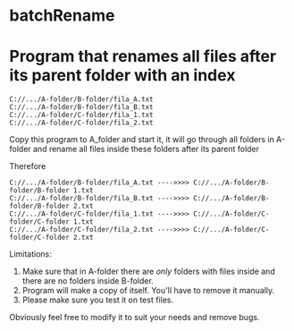 # batchRename
# Program that renames all files after its parent folder with an index

```
C://.../A-folder/B-folder/fila_A.txt
C://.../A-folder/B-folder/fila_B.txt
C://.../A-folder/C-folder/fila_1.txt
C://.../A-folder/C-folder/fila_2.txt
```
Copy this program to A_folder and start it, it will go through all folders in A-folder and rename all files inside these folders after its parent folder

Therefore 
```
C://.../A-folder/B-folder/fila_A.txt ---->>>> C://.../A-folder/B-folder/B-folder 1.txt 
C://.../A-folder/B-folder/fila_B.txt ---->>>> C://.../A-folder/B-folder/B-folder 2.txt
C://.../A-folder/C-folder/fila_1.txt ---->>>> C://.../A-folder/C-folder/C-folder 1.txt
C://.../A-folder/C-folder/fila_2.txt ---->>>> C://.../A-folder/C-folder/C-folder 2.txt
```
Limitations: 

1. Make sure that in A-folder there are _only_ folders with files inside and there are no folders inside B-folder.  
2. Program will make a copy of itself. You'll have to remove it manually.
3. Please make sure you test it on test files.

Obviously feel free to modify it to suit your needs and remove bugs. 

